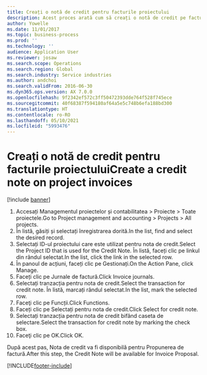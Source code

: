 ```yaml
---
title: Creați o notă de credit pentru facturile proiectului
description: Acest proces arată cum să creați o notă de credit pe facturile de proiect care au fost înregistrate.
author: Yowelle
ms.date: 11/01/2017
ms.topic: business-process
ms.prod: ''
ms.technology: ''
audience: Application User
ms.reviewer: josaw
ms.search.scope: Operations
ms.search.region: Global
ms.search.industry: Service industries
ms.author: andchoi
ms.search.validFrom: 2016-06-30
ms.dyn365.ops.version: AX 7.0.0
ms.openlocfilehash: 9f2342ef572c3ff50472393dde764f528f745ece
ms.sourcegitcommit: 40f68387f594180af64a5e5c748b6efa188bd300
ms.translationtype: HT
ms.contentlocale: ro-RO
ms.lasthandoff: 05/10/2021
ms.locfileid: "5993476"
---
```

# <a name="create-a-credit-note-on-project-invoices"></a><span data-ttu-id="5dada-103">Creați o notă de credit pentru facturile proiectului</span><span class="sxs-lookup"><span data-stu-id="5dada-103">Create a credit note on project invoices</span></span>

[!include [banner](../../includes/banner.md)]

1. <span data-ttu-id="5dada-104">Accesați Managementul proiectelor și contabilitatea > Proiecte > Toate proiectele.</span><span class="sxs-lookup"><span data-stu-id="5dada-104">Go to Project management and accounting > Projects > All projects.</span></span> 
2. <span data-ttu-id="5dada-105">În listă, găsiți și selectați înregistrarea dorită.</span><span class="sxs-lookup"><span data-stu-id="5dada-105">In the list, find and select the desired record.</span></span> 
3. <span data-ttu-id="5dada-106">Selectați ID-ul proiectului care este utilizat pentru nota de credit.</span><span class="sxs-lookup"><span data-stu-id="5dada-106">Select the Project ID that is used for the Credit Note.</span></span> <span data-ttu-id="5dada-107">În listă, faceți clic pe linkul din rândul selectat.</span><span class="sxs-lookup"><span data-stu-id="5dada-107">In the list, click the link in the selected row.</span></span> 
4. <span data-ttu-id="5dada-108">În panoul de acțiuni, faceți clic pe Gestionați.</span><span class="sxs-lookup"><span data-stu-id="5dada-108">On the Action Pane, click Manage.</span></span> 
5. <span data-ttu-id="5dada-109">Faceți clic pe Jurnale de factură.</span><span class="sxs-lookup"><span data-stu-id="5dada-109">Click Invoice journals.</span></span> 
6. <span data-ttu-id="5dada-110">Selectați tranzacția pentru nota de credit.</span><span class="sxs-lookup"><span data-stu-id="5dada-110">Select the transaction for credit note.</span></span> <span data-ttu-id="5dada-111">În listă, marcați rândul selectat.</span><span class="sxs-lookup"><span data-stu-id="5dada-111">In the list, mark the selected row.</span></span> 
7. <span data-ttu-id="5dada-112">Faceţi clic pe Funcții.</span><span class="sxs-lookup"><span data-stu-id="5dada-112">Click Functions.</span></span> 
8. <span data-ttu-id="5dada-113">Faceți clic pe Selectați pentru nota de credit.</span><span class="sxs-lookup"><span data-stu-id="5dada-113">Click Select for credit note.</span></span> 
9. <span data-ttu-id="5dada-114">Selectați tranzacția pentru nota de credit bifând caseta de selectare.</span><span class="sxs-lookup"><span data-stu-id="5dada-114">Select the transaction for credit note by marking the check box.</span></span>
10. <span data-ttu-id="5dada-115">Faceţi clic pe OK.</span><span class="sxs-lookup"><span data-stu-id="5dada-115">Click OK.</span></span> 

<span data-ttu-id="5dada-116">După acest pas, Nota de credit va fi disponibilă pentru Propunerea de factură.</span><span class="sxs-lookup"><span data-stu-id="5dada-116">After this step, the Credit Note will be available for Invoice Proposal.</span></span>


[!INCLUDE[footer-include](../../includes/footer-banner.md)]